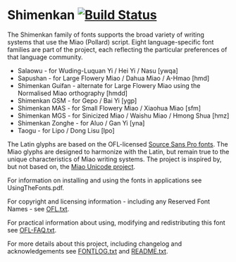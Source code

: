 # Shimenkan [![Build Status](http://build.palaso.org/app/rest/builds/buildType:Fonts_Shimenkan/statusIcon)](http://build.palaso.org/viewType.html?buildTypeId=Fonts_Shimenkan&guest=1)

The Shimenkan family of fonts supports the broad variety of writing systems that use the Miao (Pollard) script. Eight language-specific font families are part of the project, each reflecting the particular preferences of that language community.

- Salaowu - for Wuding-Luquan Yi / Hei Yi / Nasu [ywqa]
- Sapushan - for Large Flowery Miao / Dahua Miao / A-Hmao [hmd]
- Shimenkan Guifan - alternate for Large Flowery Miao using the Normalised Miao orthography [hmdd]
- Shimenkan GSM - for Gepo / Bai Yi [ygp]
- Shimenkan MAS - for Small Flowery Miao / Xiaohua Miao [sfm]
- Shimenkan MGS - for Sinicized Miao / Waishu Miao / Hmong Shua [hmz] 
- Shimenkan Zonghe - for Aluo / Gan Yi [yna]
- Taogu - for Lipo / Dong Lisu [lpo]

The Latin glyphs are based on the OFL-licensed [Source Sans Pro fonts](https://github.com/adobe-fonts/source-sans-pro). The Miao glyphs are designed to harmonize with the Latin, but remain true to the unique characteristics of Miao writing systems. The project is inspired by, but not based on, the [Miao Unicode project](https://github.com/phjamr/MiaoUnicode).

For information on installing and using the fonts in applications see UsingTheFonts.pdf.

For copyright and licensing information - including any Reserved Font Names - see [OFL.txt](OFL.txt).

For practical information about using, modifying and redistributing this font see [OFL-FAQ.txt](OFL-FAQ.txt).

For more details about this project, including changelog and acknowledgements see [FONTLOG.txt](FONTLOG.txt) and [README.txt](README.txt).
